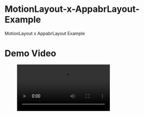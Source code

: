 # MotionLayout-x-AppabrLayout-Example
MotionLayout x AppabrLayout Example


# Demo Video
<figure class="video_container">
  <video controls="true" allowfullscreen="true">
    <source src="https://github.com/kmshack/MotionLayout-x-AppabrLayout-Example/blob/master/video.mp4" type="video/mp4">
  </video>
</figure>

